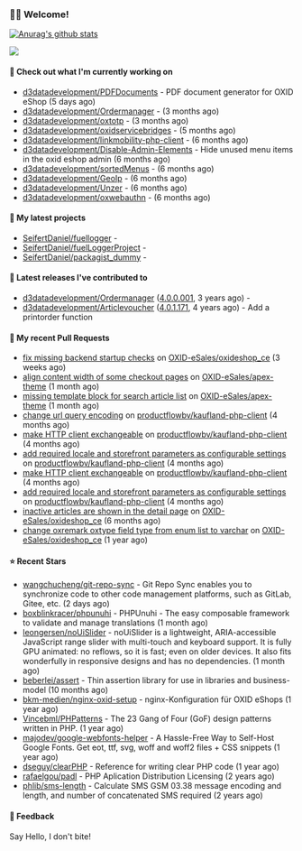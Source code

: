 ### 🙋🏻 Welcome!

[![Anurag's github stats](https://github-readme-stats.vercel.app/api?username=seifertdaniel&show_icons=true&count_private=true)](https://github.com/anuraghazra/github-readme-stats)

![](https://github-profile-summary-cards.vercel.app/api/cards/profile-details?username=SeifertDaniel&theme=vue)

#### 👷 Check out what I'm currently working on

- [d3datadevelopment/PDFDocuments](https://github.com/d3datadevelopment/PDFDocuments) - PDF document generator for OXID eShop (5 days ago)
- [d3datadevelopment/Ordermanager](https://github.com/d3datadevelopment/Ordermanager) -  (3 months ago)
- [d3datadevelopment/oxtotp](https://github.com/d3datadevelopment/oxtotp) -  (3 months ago)
- [d3datadevelopment/oxidservicebridges](https://github.com/d3datadevelopment/oxidservicebridges) -  (5 months ago)
- [d3datadevelopment/linkmobility-php-client](https://github.com/d3datadevelopment/linkmobility-php-client) -  (6 months ago)
- [d3datadevelopment/Disable-Admin-Elements](https://github.com/d3datadevelopment/Disable-Admin-Elements) - Hide unused menu items in the oxid eshop admin (6 months ago)
- [d3datadevelopment/sortedMenus](https://github.com/d3datadevelopment/sortedMenus) -  (6 months ago)
- [d3datadevelopment/GeoIp](https://github.com/d3datadevelopment/GeoIp) -  (6 months ago)
- [d3datadevelopment/Unzer](https://github.com/d3datadevelopment/Unzer) -  (6 months ago)
- [d3datadevelopment/oxwebauthn](https://github.com/d3datadevelopment/oxwebauthn) -  (6 months ago)

#### 🌱 My latest projects

- [SeifertDaniel/fuellogger](https://github.com/SeifertDaniel/fuellogger) - 
- [SeifertDaniel/fuelLoggerProject](https://github.com/SeifertDaniel/fuelLoggerProject) - 
- [SeifertDaniel/packagist_dummy](https://github.com/SeifertDaniel/packagist_dummy) - 

#### 🔭 Latest releases I've contributed to

- [d3datadevelopment/Ordermanager](https://github.com/d3datadevelopment/Ordermanager) ([4.0.0.001](https://github.com/d3datadevelopment/Ordermanager/releases/tag/4.0.0.001), 3 years ago) - 
- [d3datadevelopment/Articlevoucher](https://github.com/d3datadevelopment/Articlevoucher) ([4.0.1.171](https://github.com/d3datadevelopment/Articlevoucher/releases/tag/4.0.1.171), 4 years ago) - Add a printorder function

#### 🔨 My recent Pull Requests

- [fix missing backend startup checks](https://github.com/OXID-eSales/oxideshop_ce/pull/927) on [OXID-eSales/oxideshop_ce](https://github.com/OXID-eSales/oxideshop_ce) (3 weeks ago)
- [align content width of some checkout pages](https://github.com/OXID-eSales/apex-theme/pull/47) on [OXID-eSales/apex-theme](https://github.com/OXID-eSales/apex-theme) (1 month ago)
- [missing template block for search article list](https://github.com/OXID-eSales/apex-theme/pull/46) on [OXID-eSales/apex-theme](https://github.com/OXID-eSales/apex-theme) (1 month ago)
- [change url query encoding](https://github.com/productflowbv/kaufland-php-client/pull/26) on [productflowbv/kaufland-php-client](https://github.com/productflowbv/kaufland-php-client) (4 months ago)
- [make HTTP client exchangeable](https://github.com/productflowbv/kaufland-php-client/pull/25) on [productflowbv/kaufland-php-client](https://github.com/productflowbv/kaufland-php-client) (4 months ago)
- [add required locale and storefront parameters as configurable settings](https://github.com/productflowbv/kaufland-php-client/pull/24) on [productflowbv/kaufland-php-client](https://github.com/productflowbv/kaufland-php-client) (4 months ago)
- [make HTTP client exchangeable](https://github.com/productflowbv/kaufland-php-client/pull/21) on [productflowbv/kaufland-php-client](https://github.com/productflowbv/kaufland-php-client) (4 months ago)
- [add required locale and storefront parameters as configurable settings](https://github.com/productflowbv/kaufland-php-client/pull/20) on [productflowbv/kaufland-php-client](https://github.com/productflowbv/kaufland-php-client) (4 months ago)
- [inactive articles are shown in the detail page](https://github.com/OXID-eSales/oxideshop_ce/pull/911) on [OXID-eSales/oxideshop_ce](https://github.com/OXID-eSales/oxideshop_ce) (6 months ago)
- [change oxremark oxtype field type from enum list to varchar](https://github.com/OXID-eSales/oxideshop_ce/pull/903) on [OXID-eSales/oxideshop_ce](https://github.com/OXID-eSales/oxideshop_ce) (1 year ago)

#### ⭐ Recent Stars

- [wangchucheng/git-repo-sync](https://github.com/wangchucheng/git-repo-sync) - Git Repo Sync enables you to synchronize code to other code management platforms, such as GitLab, Gitee, etc. (2 days ago)
- [boxblinkracer/phpunuhi](https://github.com/boxblinkracer/phpunuhi) - PHPUnuhi - The easy composable framework to validate and manage translations (1 month ago)
- [leongersen/noUiSlider](https://github.com/leongersen/noUiSlider) - noUiSlider is a lightweight, ARIA-accessible JavaScript range slider with multi-touch and keyboard support. It is fully GPU animated: no reflows, so it is fast; even on older devices. It also fits wonderfully in responsive designs and has no dependencies. (1 month ago)
- [beberlei/assert](https://github.com/beberlei/assert) - Thin assertion library for use in libraries and business-model (10 months ago)
- [bkm-medien/nginx-oxid-setup](https://github.com/bkm-medien/nginx-oxid-setup) - nginx-Konfiguration für OXID eShops (1 year ago)
- [Vincebml/PHPatterns](https://github.com/Vincebml/PHPatterns) - The 23 Gang of Four (GoF) design patterns written in PHP. (1 year ago)
- [majodev/google-webfonts-helper](https://github.com/majodev/google-webfonts-helper) - A Hassle-Free Way to Self-Host Google Fonts. Get eot, ttf, svg, woff and woff2 files &#43; CSS snippets (1 year ago)
- [dseguy/clearPHP](https://github.com/dseguy/clearPHP) - Reference for writing clear PHP code  (1 year ago)
- [rafaelgou/padl](https://github.com/rafaelgou/padl) - PHP Aplication Distribution Licensing (2 years ago)
- [phlib/sms-length](https://github.com/phlib/sms-length) - Calculate SMS GSM 03.38 message encoding and length, and number of concatenated SMS required (2 years ago)

#### 💬 Feedback

Say Hello, I don't bite!
